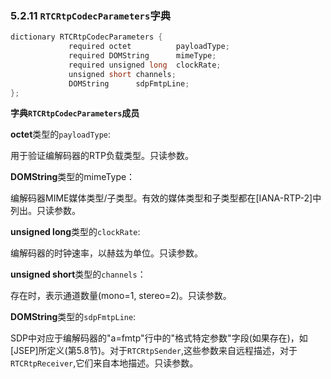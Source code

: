 ### 5.2.11 `RTCRtpCodecParameters`字典

```java
dictionary RTCRtpCodecParameters {
             required octet          payloadType;
             required DOMString      mimeType;
             required unsigned long  clockRate;
             unsigned short channels;
             DOMString      sdpFmtpLine;
};
```

**字典`RTCRtpCodecParameters`成员**

**octet**类型的`payloadType`:

用于验证编解码器的RTP负载类型。只读参数。

**DOMString**类型的mimeType：

编解码器MIME媒体类型/子类型。有效的媒体类型和子类型都在[IANA-RTP-2]中列出。只读参数。

**unsigned long**类型的`clockRate`:

编解码器的时钟速率，以赫兹为单位。只读参数。

**unsigned short**类型的`channels`：

存在时，表示通道数量(mono=1, stereo=2)。只读参数。

**DOMString**类型的`sdpFmtpLine`:

SDP中对应于编解码器的"a=fmtp"行中的"格式特定参数"字段(如果存在)，如[JSEP]所定义(第5.8节)。对于`RTCRtpSender`,这些参数来自远程描述，对于`RTCRtpReceiver`,它们来自本地描述。只读参数。

